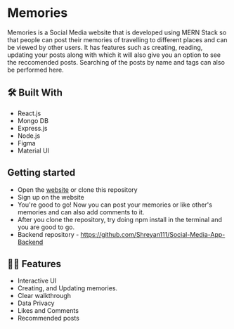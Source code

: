 # Memories

Memories is a Social Media website that is developed using MERN
Stack so that people can post their memories of travelling to different
places and can be viewed by other users. It has features such as creating, reading, updating your posts along with which it will also give you an option to see the reccomended posts. Searching of the posts by name and tags can also be performed here.
<br>


## 🛠️ Built With
- React.js
- Mongo DB
- Express.js
- Node.js
- Figma
- Material UI

## Getting started
* Open the <a href="https://preeminent-fox-c0fe62.netlify.app/"> website</a>  or clone this repository
* Sign up on the website
* You're good to go! Now you can post your memories or like other's memories and can also add comments to it.
* After you clone the repository, try doing npm install in the terminal and you are good to go.
* Backend repository - https://github.com/Shreyan111/Social-Media-App-Backend


## 💪🏻 Features
- Interactive UI
- Creating, and Updating memories.
- Clear walkthrough
- Data Privacy
- Likes and Comments 
- Recommended posts